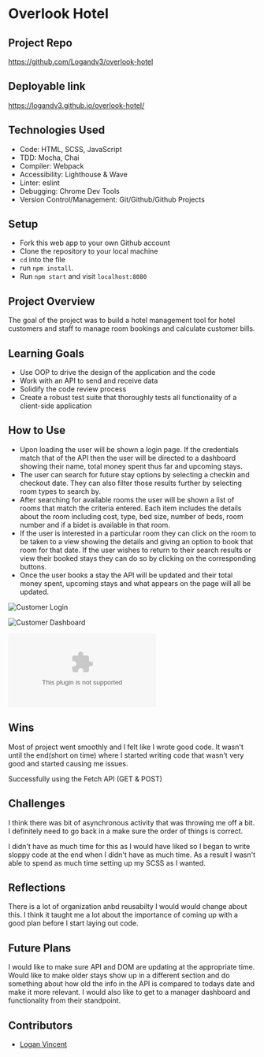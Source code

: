 # Overlook Hotel 



## Project Repo
https://github.com/Logandv3/overlook-hotel


## Deployable link
https://logandv3.github.io/overlook-hotel/


## Technologies Used
* Code: HTML, SCSS, JavaScript
* TDD: Mocha, Chai
* Compiler: Webpack
* Accessibility: Lighthouse & Wave
* Linter: eslint
* Debugging: Chrome Dev Tools
* Version Control/Management: Git/Github/Github Projects


## Setup
- Fork this web app to your own Github account
- Clone the repository to your local machine
- `cd` into the file
- run `npm install`.
- Run `npm start` and visit `localhost:8080`


## Project Overview
The goal of the project was to build a hotel management tool for hotel customers and staff to manage room bookings and calculate customer bills.


## Learning Goals
* Use OOP to drive the design of the application and the code
* Work with an API to send and receive data
* Solidify the code review process
* Create a robust test suite that thoroughly tests all functionality of a client-side application


## How to Use

- Upon loading the user will be shown a login page.  If the credentials match that of the API then the user will be directed to a dashboard showing their name, total money spent thus far and upcoming stays.
- The user can search for future stay options by selecting a checkin and checkout date.  They can also filter those results further by selecting room types to search by. 
- After searching for available rooms the user will be shown a list of rooms that match the criteria entered.  Each item includes the details about the room including cost, type, bed size, number of beds, room number and if a bidet is available in that room.
- If the user is interested in a particular room they can click on the room to be taken to a view showing the details and giving an option to book that room for that date. If the user wishes to return to their search results or view their booked stays they can do so by clicking on the corresponding buttons.
- Once the user books a stay the API will be updated and their total money spent, upcoming stays and what appears on the page will all be updated.


![Customer Login](https://user-images.githubusercontent.com/81990507/135199418-2b36ab09-85a0-4014-b4ef-414d1d587187.png)


![Customer Dashboard](https://user-images.githubusercontent.com/81990507/135199599-93d043a4-cb6c-4631-9803-41d7902b43ed.png)

![Search Recording.gif.zip](https://github.com/Logandv3/overlook-hotel/files/7248727/Search.Recording.gif.zip)


## Wins
Most of project went smoothly and I felt like I wrote good code.  It wasn't until the end(short on time) where I started writing code that wasn't very good and started causing me issues.

Successfully using the Fetch API (GET & POST)


## Challenges
I think there was bit of asynchronous activity that was throwing me off a bit.  I definitely need to go back in a make sure the order of things is correct.   

I didn't have as much time for this as I would have liked so I began to write sloppy code at the end when I didn't have as much time.  As a result I wasn't able to spend as much time setting up my SCSS as I wanted.


## Reflections
There is a lot of organization anbd reusabilty I would would change about this.  I think it taught me a lot about the importance of coming up with a good plan before I start laying out code.


## Future Plans
I would like to make sure API and DOM are updating at the appropriate time.  Would like to make older stays show up in a different section and do something about how old the info in the API is compared to todays date and make it more relevant.  I would also like to get to a manager dashboard and functionality from their standpoint.



## Contributors
- [Logan Vincent](https://github.com/Logandv3)

